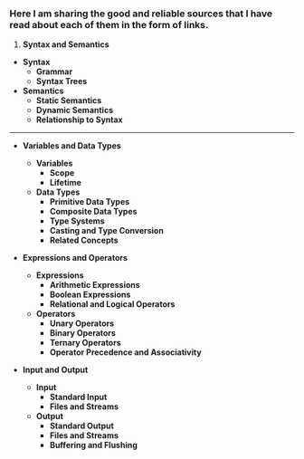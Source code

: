 ### Here I am sharing the good and reliable sources that I have read about each of them in the form of links.

1. **Syntax and Semantics**

- **Syntax**
  - **Grammar**
  - **Syntax Trees**
- **Semantics**
  - **Static Semantics**
  - **Dynamic Semantics**
  - **Relationship to Syntax**

---

- **Variables and Data Types**
  - **Variables**
    - **Scope**
    - **Lifetime**
  - **Data Types**
    - **Primitive Data Types**
    - **Composite Data Types**
    - **Type Systems**
    - **Casting and Type Conversion**
    - **Related Concepts**
- **Expressions and Operators**

  - **Expressions**
    - **Arithmetic Expressions**
    - **Boolean Expressions**
    - **Relational and Logical Operators**
  - **Operators**
    - **Unary Operators**
    - **Binary Operators**
    - **Ternary Operators**
    - **Operator Precedence and Associativity**

- **Input and Output**
  - **Input**
    - **Standard Input**
    - **Files and Streams**
  - **Output**
    - **Standard Output**
    - **Files and Streams**
    - **Buffering and Flushing**
